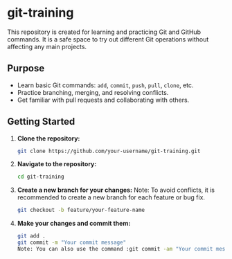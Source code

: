 # git-training

This repository is created for learning and practicing Git and GitHub commands. It is a safe space to try out different Git operations without affecting any main projects.

## Purpose

- Learn basic Git commands: `add`, `commit`, `push`, `pull`, `clone`, etc.
- Practice branching, merging, and resolving conflicts.
- Get familiar with pull requests and collaborating with others.

## Getting Started

1. **Clone the repository:**

   ```bash
   git clone https://github.com/your-username/git-training.git
   ```

2. **Navigate to the repository:**
   ```bash
   cd git-training
   ```
3. **Create a new branch for your changes:**
   Note: To avoid conflicts, it is recommended to create a new branch for each feature or bug fix.

   ```bash
   git checkout -b feature/your-feature-name

   ```

4. **Make your changes and commit them:**
   ```bash
   git add .
   git commit -m "Your commit message"
   Note: You can also use the command :git commit -am "Your commit message" to add and commit changes in one step, but this only works for files that have already been tracked by Git (i.e., files that have been previously added to the repository).
   ```
